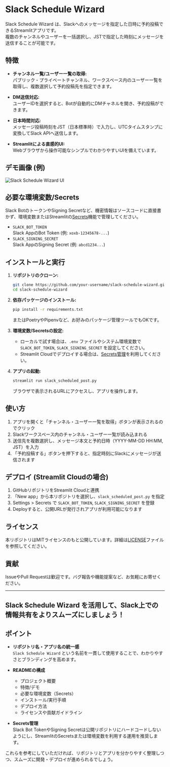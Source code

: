 # Slack Schedule Wizard

Slack Schedule Wizard は、Slackへのメッセージを指定した日時に予約投稿できるStreamlitアプリです。  
複数のチャンネルやユーザーを一括選択し、JSTで指定した時刻にメッセージを送信することが可能です。

## 特徴

- **チャンネル一覧/ユーザー一覧の取得:**  
  パブリック・プライベートチャンネル、ワークスペース内のユーザー一覧を取得し、複数選択して予約投稿先を指定できます。

- **DM送信対応:**  
  ユーザーIDを選択すると、Botが自動的にDMチャネルを開き、予約投稿ができます。

- **日本時間対応:**  
  メッセージ投稿時刻をJST（日本標準時）で入力し、UTCタイムスタンプに変換してSlack APIへ送信します。

- **Streamlitによる直感的UI:**  
  Webブラウザから操作可能なシンプルでわかりやすいUIを備えています。

## デモ画像 (例)

![Slack Schedule Wizard UI](docs/demo_screenshot.png)

## 必要な環境変数/Secrets

Slack BotのトークンやSigning Secretなど、機密情報はソースコードに直接書かず、環境変数またはStreamlitの[Secrets](https://docs.streamlit.io/streamlit-cloud/get-started/deploy-an-app/connect-to-data-sources/secrets-management)機能で管理してください。

- `SLACK_BOT_TOKEN`  
  Slack AppのBot Token (例: `xoxb-12345678-...`)
- `SLACK_SIGNING_SECRET`  
  Slack AppのSigning Secret (例: `abcd1234...`)

## インストールと実行

1. **リポジトリのクローン:**
   ```bash
   git clone https://github.com/your-username/slack-schedule-wizard.git
   cd slack-schedule-wizard
   ```

2. **依存パッケージのインストール:**
   ```bash
   pip install -r requirements.txt
   ```
   またはPoetryやPipenvなど、お好みのパッケージ管理ツールでもOKです。

3. **環境変数/Secretsの設定:**
   - ローカルで試す場合は、`.env` ファイルやシステム環境変数で `SLACK_BOT_TOKEN`, `SLACK_SIGNING_SECRET` を設定してください。  
   - Streamlit Cloudでデプロイする場合は、[Secrets管理](https://docs.streamlit.io/streamlit-cloud/get-started/deploy-an-app/connect-to-data-sources/secrets-management)を利用してください。

4. **アプリの起動:**
   ```bash
   streamlit run slack_scheduled_post.py
   ```
   ブラウザで表示されるURLにアクセスし、アプリを操作します。

## 使い方

1. アプリを開くと「チャンネル・ユーザー一覧を取得」ボタンが表示されるのでクリック  
2. Slackワークスペース内のチャンネル・ユーザー一覧が読み込まれる  
3. 送信先を複数選択し、メッセージ本文と予約日時（YYYY-MM-DD HH:MM, JST）を入力  
4. 「予約投稿する」ボタンを押下すると、指定時刻にSlackにメッセージが送信されます

## デプロイ (Streamlit Cloudの場合)

1. GitHubリポジトリをStreamlit Cloudと連携
2. 「New app」から本リポジトリを選択し、`slack_scheduled_post.py` を指定
3. Settings > Secrets で `SLACK_BOT_TOKEN`, `SLACK_SIGNING_SECRET` を登録
4. Deployすると、公開URLが発行されアプリが利用可能になります

## ライセンス

本リポジトリはMITライセンスのもと公開しています。詳細は[LICENSE](LICENSE)ファイルを参照してください。

## 貢献

IssueやPull Requestは歓迎です。バグ報告や機能提案など、お気軽にお寄せください。

---

Slack Schedule Wizard を活用して、Slack上での情報共有をよりスムーズにしましょう！
---

## ポイント

- **リポジトリ名・アプリ名の統一感**  
  `Slack Schedule Wizard` という名前を一貫して使用することで、わかりやすさとブランディングを高めます。

- **READMEの構成**  
  - プロジェクト概要  
  - 特徴/デモ  
  - 必要な環境変数（Secrets）  
  - インストール/実行手順  
  - デプロイ方法  
  - ライセンスや貢献ガイドライン

- **Secrets管理**  
  Slack Bot TokenやSigning Secretは公開リポジトリにハードコードしないようにし、StreamlitのSecretsまたは環境変数を利用する運用を推奨します。

これらを参考にしていただければ、リポジトリとアプリを分かりやすく整理しつつ、スムーズに開発・デプロイが進められるでしょう。  

